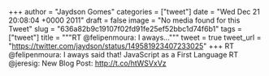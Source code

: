 
+++
author = "Jaydson Gomes"
categories = ["tweet"]
date = "Wed Dec 21 20:08:04 +0000 2011"
draft = false
image = "No media found for this Tweet"
slug = "636a82b9c19107f02fd91fe25ef52bbc1d74f6b1"
tags = ["tweet"]
title = """RT @felipenmoura: I aways..."""
tweet = true
tweet_url = "https://twitter.com/jaydson/status/149581923407233025"
+++
RT @felipenmoura: I aways said that! JavaScript as a First Language RT @jeresig: New Blog Post: http://t.co/htWSVxVz
